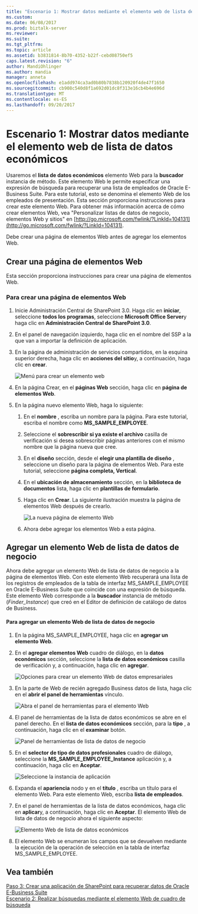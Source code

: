 ```yaml
---
title: "Escenario 1: Mostrar datos mediante el elemento web de lista de datos económicos | Documentos de Microsoft"
ms.custom: 
ms.date: 06/08/2017
ms.prod: biztalk-server
ms.reviewer: 
ms.suite: 
ms.tgt_pltfrm: 
ms.topic: article
ms.assetid: b3831814-8b70-4352-b22f-cebd08750ef5
caps.latest.revision: "6"
author: MandiOhlinger
ms.author: mandia
manager: anneta
ms.openlocfilehash: e1add974ca3ad0b80b7838b120920f4de47f1650
ms.sourcegitcommit: cb908c540d8f1a692d01dc8f313e16cb4b4e696d
ms.translationtype: MT
ms.contentlocale: es-ES
ms.lasthandoff: 09/20/2017
---
```

# <a name="scenario-1-display-data-using-business-data-list-web-part"></a>Escenario 1: Mostrar datos mediante el elemento web de lista de datos económicos
Usaremos el **lista de datos económicos** elemento Web para la **buscador** instancia de método. Este elemento Web le permite especificar una expresión de búsqueda para recuperar una lista de empleados de Oracle E-Business Suite. Para este tutorial, esto se denomina el elemento Web de los empleados de presentación. Esta sección proporciona instrucciones para crear este elemento Web. Para obtener más información acerca de cómo crear elementos Web, vea "Personalizar listas de datos de negocio, elementos Web y sitios" en [http://go.microsoft.com/fwlink/?LinkId=104131](http://go.microsoft.com/fwlink/?LinkId=104131).  
  
 Debe crear una página de elementos Web antes de agregar los elementos Web.  
  
## <a name="creating-a-web-part-page"></a>Crear una página de elementos Web  
 Esta sección proporciona instrucciones para crear una página de elementos Web.  
  
###  <a name="WebPart"></a>Para crear una página de elementos Web  
  
1.  Inicie Administración Central de SharePoint 3.0. Haga clic en **iniciar**, seleccione **todos los programas**, seleccione **Microsoft Office Server**y haga clic en **Administración Central de SharePoint 3.0**.  
  
2.  En el panel de navegación izquierdo, haga clic en el nombre del SSP a la que van a importar la definición de aplicación.  
  
3.  En la página de administración de servicios compartidos, en la esquina superior derecha, haga clic en **acciones del sitio**y, a continuación, haga clic en **crear**.  
  
     ![Menú para crear un elemento web](../../adapters-and-accelerators/adapter-oracle-ebs/media/a9872c3e-f823-4c47-a538-19242565d2e9.gif "a9872c3e-f823-4c47-a538-19242565d2e9")  
  
4.  En la página Crear, en el **páginas Web** sección, haga clic en **página de elementos Web**.  
  
5.  En la página nuevo elemento Web, haga lo siguiente:  
  
    1.  En el **nombre** , escriba un nombre para la página. Para este tutorial, escriba el nombre como **MS_SAMPLE_EMPLOYEE**.  
  
    2.  Seleccione el **sobrescribir si ya existe el archivo** casilla de verificación si desea sobrescribir páginas anteriores con el mismo nombre que la página nueva que cree.  
  
    3.  En el **diseño** sección, desde el **elegir una plantilla de diseño** , seleccione un diseño para la página de elementos Web. Para este tutorial, seleccione **página completa, Vertical**.  
  
    4.  En el **ubicación de almacenamiento** sección, en la **biblioteca de documentos** lista, haga clic en **plantillas de formulario**.  
  
    5.  Haga clic en **Crear**. La siguiente ilustración muestra la página de elementos Web después de crearlo.  
  
         ![La nueva página de elemento Web](../../adapters-and-accelerators/adapter-oracle-ebs/media/23-web-part.gif "23_Web_Part")  
  
    6.  Ahora debe agregar los elementos Web a esta página.  
  
## <a name="adding-a-business-data-list-web-part"></a>Agregar un elemento Web de lista de datos de negocio  
 Ahora debe agregar un elemento Web de lista de datos de negocio a la página de elementos Web. Con este elemento Web recuperará una lista de los registros de empleados de la tabla de interfaz MS_SAMPLE_EMPLOYEE en Oracle E-Business Suite que coincide con una expresión de búsqueda. Este elemento Web corresponde a la **buscador** instancia de método (*Finder_Instance*) que creó en el Editor de definición de catálogo de datos de Business.  
  
#### <a name="to-add-a-business-data-list-web-part"></a>Para agregar un elemento Web de lista de datos de negocio  
  
1.  En la página MS_SAMPLE_EMPLOYEE, haga clic en **agregar un elemento Web**.  
  
2.  En el **agregar elementos Web** cuadro de diálogo, en la **datos económicos** sección, seleccione la **lista de datos económicos** casilla de verificación y, a continuación, haga clic en **agregar**.  
  
     ![Opciones para crear un elemento Web de datos empresariales](../../adapters-and-accelerators/adapter-oracle-ebs/media/ae7c952c-1592-495f-9452-c1bffd44421c.gif "ae7c952c-1592-495f-9452-c1bffd44421c")  
  
3.  En la parte de Web de recién agregado Business datos de lista, haga clic en el **abrir el panel de herramientas** vínculo.  
  
     ![Abra el panel de herramientas para el elemento Web](../../adapters-and-accelerators/adapter-oracle-ebs/media/4e7a1cb1-69dc-4e0d-a211-6a217dc4a549.gif "4e7a1cb1-69dc-4e0d-a211-6a217dc4a549")  
  
4.  El panel de herramientas de la lista de datos económicos se abre en el panel derecho. En el **lista de datos económicos** sección, para la **tipo** , a continuación, haga clic en el **examinar** botón.  
  
     ![Panel de herramientas de lista de datos de negocio](../../adapters-and-accelerators/adapter-oracle-ebs/media/24-bdc-browse.gif "24_BDC_Browse")  
  
5.  En el **selector de tipo de datos profesionales** cuadro de diálogo, seleccione la **MS_SAMPLE_EMPLOYEE_Instance** aplicación y, a continuación, haga clic en **Aceptar**.  
  
     ![Seleccione la instancia de aplicación](../../adapters-and-accelerators/adapter-oracle-ebs/media/25-bdc-picker.gif "25_BDC_Picker")  
  
6.  Expanda el **apariencia** nodo y en el **título** , escriba un título para el elemento Web. Para este elemento Web, escriba **lista de empleados**.  
  
7.  En el panel de herramientas de la lista de datos económicos, haga clic en **aplicar**y, a continuación, haga clic en **Aceptar**. El elemento Web de lista de datos de negocio ahora el siguiente aspecto:  
  
     ![Elemento Web de lista de datos económicos](../../adapters-and-accelerators/adapter-oracle-ebs/media/26-bdc-webpart.gif "26_BDC_WebPart")  
  
8.  El elemento Web se enumeran los campos que se devuelven mediante la ejecución de la operación de selección en la tabla de interfaz MS_SAMPLE_EMPLOYEE.  
  
## <a name="see-also"></a>Vea también  
 [Paso 3: Crear una aplicación de SharePoint para recuperar datos de Oracle E-Business Suite](../../adapters-and-accelerators/adapter-oracle-ebs/step-3-create-a-sharepoint-application-to-retrieve-data-from-oracle-ebs.md)   
 [Escenario 2: Realizar búsquedas mediante el elemento Web de cuadro de búsqueda](../../adapters-and-accelerators/adapter-oracle-ebs/scenario-2-search-using-the-search-box-web-part.md)
